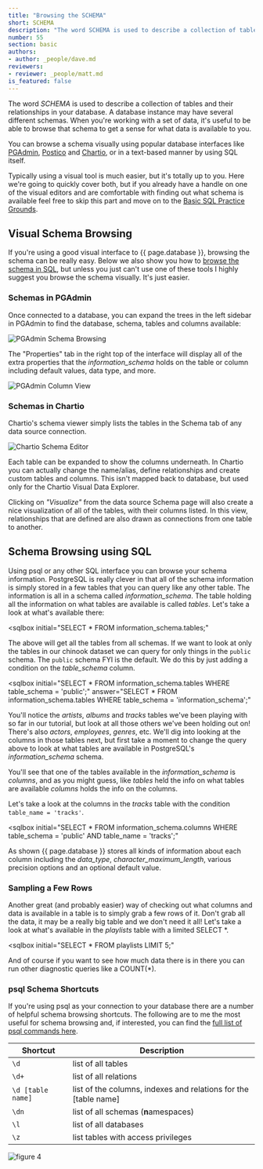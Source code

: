 ```yaml
---
title: "Browsing the SCHEMA"
short: SCHEMA
description: "The word SCHEMA is used to describe a collection of tables and their relationships in your database. In this interactive SQL tutorial, learn how to browse the SCHEMA in a PostgreSQL database by using SQL to query your data."
number: 55
section: basic
authors:
- author: _people/dave.md
reviewers:
- reviewer: _people/matt.md
is_featured: false
---
```

The word *SCHEMA* is used to describe a collection of tables and their relationships in your database.  A database instance may have several different schemas.  When you're working with a set of data, it's useful to be able to browse that schema to get a sense for what data is available to you.  

You can browse a schema visually using popular database interfaces like [PGAdmin](#schemas-in-pgadmin), [Postico](https://eggerapps.at/postico/) and [Chartio](#schemas-in-chartio), or in a text-based manner by using SQL itself.  

Typically using a visual tool is much easier, but it's totally up to you.  Here we're going to quickly cover both, but if you already have a handle on one of the visual editors and are comfortable with finding out what schema is available feel free to skip this part and move on to the [Basic SQL Practice Grounds](../basic-practice/).

## Visual Schema Browsing

If you're using a good visual interface to {{ page.database }}, browsing the schema can be really easy.  Below we also show you how to [browse the schema in SQL](#schema-browsing-using-sql), but unless you just can't use one of these tools I highly suggest you browse the schema visually.  It's just easier.  

### Schemas in PGAdmin

Once connected to a database, you can expand the trees in the left sidebar in PGAdmin to find the database, schema, tables and columns available:

![PGAdmin Schema Browsing](/assets/images/learn-sql/pg-admin-schema-1.png)

The "Properties" tab in the right top of the interface will display all of the extra properties that the *information_schema* holds on the table or column including default values, data type, and more.

![PGAdmin Column View](/assets/images/learn-sql/pg-admin-schema-2.png)


### Schemas in Chartio

Chartio's schema viewer simply lists the tables in the Schema tab of any data source connection.

![Chartio Schema Editor](/assets/images/learn-sql/chartio-schema-editor.png)


Each table can be expanded to show the columns underneath.  In Chartio you can actually change the name/alias, define relationships and create custom tables and columns.  This isn't mapped back to database, but used only for the Chartio Visual Data Explorer.  

Clicking on *"Visualize"* from the data source Schema page will also create a nice visualization of all of the tables, with their columns listed.  In this view, relationships that are defined are also drawn as connections from one table to another.

## Schema Browsing using SQL

Using psql or any other SQL interface you can browse your schema information.  PostgreSQL is really clever in that all of the schema information is simply stored in a few tables that you can query like any other table.  The information is all in a schema called *information_schema*.  The table holding all the information on what tables are available is called *tables*.  Let's take a look at what's available there:

<sqlbox
 initial="SELECT * FROM information_schema.tables;"
 ></sqlbox>

 The above will get all the tables from all schemas.  If we want to look at only the tables in our chinook dataset we can query for only things in the `public` schema.  The `public` schema FYI is the default.  We do this by just adding a condition on the *table_schema* column.

<sqlbox
  initial="SELECT * FROM information_schema.tables WHERE table_schema = 'public';"
  answer="SELECT * FROM information_schema.tables WHERE table_schema = 'information_schema';"
  ></sqlbox>

You'll notice the *artists*, *albums* and *tracks* tables we've been playing with so far in our tutorial, but look at all those others we've been holding out on! There's also *actors*, *employees*, *genres*, etc. We'll dig into looking at the columns in those tables next, but first take a moment to change the query above to look at what tables are available in PostgreSQL's *information_schema* schema.

You'll see that one of the tables available in the *information_schema* is *columns*, and as you might guess, like *tables* held the info on what tables are available *columns* holds the info on the columns.

Let's take a look at the columns in the *tracks* table with the condition `table_name = 'tracks'`.

<sqlbox
  initial="SELECT * FROM information_schema.columns WHERE table_schema = 'public' AND table_name = 'tracks';"
  ></sqlbox>

As shown {{ page.database }} stores all kinds of information about each column including the *data_type*, *character_maximum_length*, various precision options and an optional default value.  

### Sampling a Few Rows

Another great (and probably easier) way of checking out what columns and data is available in a table is to simply grab a few rows of it.  Don't grab all the data, it may be a really big table and we don't need it all!  Let's take a look at what's available in the *playlists* table with a limited SELECT \*.

<sqlbox
  initial="SELECT * FROM playlists LIMIT 5;"
  ></sqlbox>

And of course if you want to see how much data there is in there you can run other diagnostic queries like a COUNT(\*).  


### psql Schema Shortcuts

If you're using psql as your connection to your database there are a number of helpful schema browsing shortcuts.  The following are to me the most useful for schema browsing and, if interested, you can find the [full list of psql commands here](https://www.postgresql.org/docs/9.3/static/app-psql.html).

| Shortcut | Description          |
|----------|----------------------|
| `\d`       | list of all tables   |
| `\d+`      | list of all relations |
| `\d [table name]` | list of the columns, indexes and relations for the [table name]
| `\dn`      | list of all schemas (**n**amespaces)  |
| `\l`       | list of all databases |
| `\z`       | list tables with access privileges |


![figure 4](/assets/images/learn-sql/sql-tutorial-schema-diagram-chartio.png)
